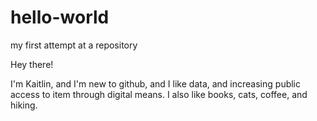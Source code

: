 # hello-world
my first attempt at a repository

Hey there!

I'm Kaitlin, and I'm new to github, and I like data, and increasing public access to item through digital means. I also like books, cats, coffee, and hiking. 
